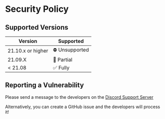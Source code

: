 # Security Policy

## Supported Versions

| Version | Supported          |
| ------- | ------------------ |
| 21.10.x or higher  | ⛔ Unsupported |
| 21.09.X | 🔶 Partial |
| < 21.08 | ✅ Fully|


## Reporting a Vulnerability

Please send a message to the developers on the [Discord Support Server](https://discord.gg/zturVQrhTG)

Alternatively, you can create a GitHub issue and the developers will process it!


